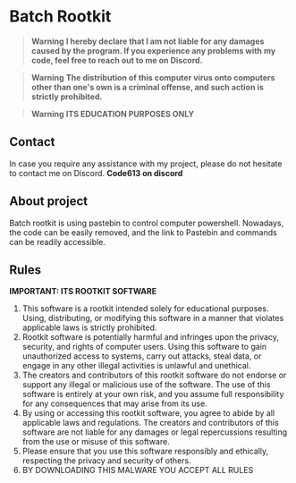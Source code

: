 # Batch Rootkit

> __Warning__ 
> **I hereby declare that I am not liable for any damages caused by the program. If you experience any problems with my code, feel free to reach out to me on Discord.**

> __Warning__ 
> **The distribution of this computer virus onto computers other than one's own is a criminal offense, and such action is strictly prohibited.**

> __Warning__ 
> **ITS EDUCATION PURPOSES ONLY**

## Contact
In case you require any assistance with my project, please do not hesitate to contact me on Discord.
**Code613 on discord**

## About project
Batch rootkit is using pastebin to control computer powershell. Nowadays, the code can be easily removed, and the link to Pastebin and commands can be readily accessible.

## Rules
**IMPORTANT: ITS ROOTKIT SOFTWARE**
1. This software is a rootkit intended solely for educational purposes. Using, distributing, or modifying this software in a manner that violates applicable laws is strictly prohibited.
2. Rootkit software is potentially harmful and infringes upon the privacy, security, and rights of computer users. Using this software to gain unauthorized access to systems, carry out attacks, steal data, or engage in any other illegal activities is unlawful and unethical.
3. The creators and contributors of this rootkit software do not endorse or support any illegal or malicious use of the software. The use of this software is entirely at your own risk, and you assume full responsibility for any consequences that may arise from its use.
4. By using or accessing this rootkit software, you agree to abide by all applicable laws and regulations. The creators and contributors of this software are not liable for any damages or legal repercussions resulting from the use or misuse of this software.
5. Please ensure that you use this software responsibly and ethically, respecting the privacy and security of others.
6. BY DOWNLOADING THIS MALWARE YOU ACCEPT ALL RULES
